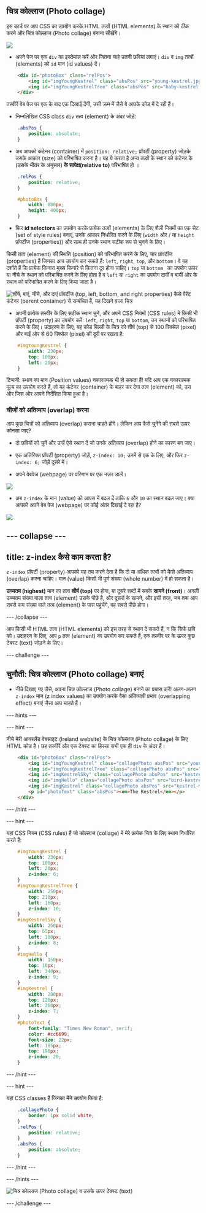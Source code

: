 ## चित्र कोल्लाज (Photo collage)

इस कार्ड पर आप CSS का उपयोग करके HTML तत्वों (HTML elements) के स्थान को ठीक करने और चित्र कोल्लाज (Photo collage) बनाना सीखेंगे।

![](images/photoCollageWithText_wide.png)

+ अपने पेज पर एक `div` का इस्तेमाल करें और जितना चाहे उतनी छवियां लगाएं। `div` व `img` तत्वों (elements) को `id` मान (id values) दें।

```html
    <div id="photoBox" class="relPos">
        <img id="imgYoungKestrel" class="absPos" src="young-kestrel.jpg" alt="A young kestrel" />
        <img id="imgYoungKestrelTree" class="absPos" src="baby-kestrel.jpg" alt="A young kestrel on a branch" />
    </div>
```

तस्वीरें वेब पेज पर एक के बाद एक दिखाई देंगी, उसी क्रम में जैसे वे आपके कोड में दे रही हैं।

+ निम्नलिखित CSS class `div` तत्व (element) के अंदर जोड़े:

```css
    .absPos {
        position: absolute;
    }
```

+ अब आपको कंटेनर (container) में `position: relative;` प्रॉपर्टी (property) जोड़के उसके आकार (size) को परिभाषित करना है। यह ये करता है अन्य तत्वों के स्थान को कंटेनर के (उसके भीतर के अनुसार) **के सापेक्ष(relative to)** परिभाषित हो ।

```css
    .relPos {
        position: relative;
    }

    #photoBox {
        width: 800px;
        height: 400px;
    }
```

+ फिर **id selectors** का उपयोग करके प्रत्येक तत्वों (elements) के लिए शैली नियमों का एक सेट (set of style rules) बनाएं, उनके आकार निर्धारित करने के लिए (`width` और / या `height` प्रॉपर्टीज (properties)) और साथ ही उनके स्थान सटीक रूप से चुनने के लिए।

किसी तत्व (element) की स्थिति (position) को परिभाषित करने के लिए, चार प्रॉपर्टीज (properties) हैं जिनका आप उपयोग कर सकते हैं: `left`, `right`, `top`, और `bottom`। वे यह दर्शाते हैं कि प्रत्येक किनारा मुख्य किनारे से कितना दूर होना चाहिए। `top` या `bottom ` का उपयोग ऊपर या नीचे के स्थान को परिभाषित करने के लिए होता है व `left` या `right` का उपयोग दायीं व बायीं ओर के स्थान को परिभाषित करने के लिए किया जाता है।

![शीर्ष, बाएं, नीचे, और दाएं प्रॉपर्टीज (top, left, bottom, and right properties) कैसे पैरेंट कंटेनर (parent container) से सम्बंधित हैं, यह दिखने वाला चित्र](images/cssPositionProperties.png)

+ अपनी प्रत्येक तस्वीर के लिए सटीक स्थान चुनें, और अपने CSS नियमों (CSS rules) में किसी भी प्रॉपर्टी (property) का उपयोग करें: `left`, `right`, `top` या `bottom`, उन स्थानों को परिभाषित करने के लिए। उदाहरण के लिए, यह कोड बिल्ली के चित्र को शीर्ष (top) से 100 पिक्सेल (pixel) और बाईं ओर से 60 पिक्सेल (pixel) की दूरी पर रखता है:

```css
    #imgYoungKestrel {
        width: 230px;
        top: 100px;
        left: 20px;
    }
```

टिप्पणी: स्थान का मान (Position values) नकारात्मक भी हो सकता हैं! यदि आप एक नकारात्मक मूल्य का उपयोग करते हैं, तो यह कंटेनर (container) के बाहर कर देगा तत्व (element) को, उस ओर जिस ओर आपने निर्देशित किया हुआ है।

### चीजों को अतिव्याप (overlap) करना
आप कुछ चित्रों को अतिव्याप (overlap) कराना चाहते होंगे। लेकिन आप कैसे चुनेंगे की सबसे ऊपर कोनसा जाए?

+ दो छवियों को चुनें और उन्हें ऐसे स्थान दें जो उनके अतिव्याप (overlap) होने का कारण बन जाए।

+ एक अतिरिक्त प्रॉपर्टी (property) जोड़ें, `z-index: 10;` उनमें से एक के लिए, और फिर `z-index: 6;` जोड़ें दूसरे में।

+ अपने वेबपेज (webpage) पर परिणाम पर एक नज़र डालें।

![](images/whiteInFront.png)

+ अब `z-index` के मान (value) को आपस में बदल दें ताकि `6` और `10` का स्थान बदल जाए। क्या आपको अपने वेब पेज (webpage) पर कोई अंतर दिखाई दे रहा है?

![](images/whiteBehind.png)

--- collapse ---
---
title: z-index कैसे काम करता है?
---

`z-index` प्रॉपर्टी (property) आपको यह तय करने देता है कि दो या अधिक तत्वों को कैसे अतिव्याप (overlap) करना चाहिए। मान (value) किसी भी पूर्ण संख्या (whole number) में हो सकता है।

**उच्चतम (highest)** मान का तत्व **शीर्ष (top)** पर होगा, या दूसरे शब्दों में सबके **सामने (front)**। अगली उच्चतम संख्या वाला तत्व (element) उसके पीछे है, और दूसरों के सामने, और इसी तरह, जब तक आप सबसे कम संख्या वाले तत्व (element) के पास पहुंचेंगे, वह सबसे पीछे होगा।

--- /collapse ---

आप किसी भी HTML तत्व (HTML elements) को इस तरह से स्थान दे सकते हैं, न कि सिर्फ छवि को। उदाहरण के लिए, आप `p` तत्व (element) का उपयोग कर सकते हैं, एक तस्वीर पर के ऊपर कुछ टेक्स्ट (text) जोड़ने के लिए।

--- challenge ---

## चुनौती: चित्र कोल्लाज (Photo collage) बनाएं

+ नीचे दिखाए गए जैसे, अपना चित्र कोल्लाज (Photo collage) बनाने का प्रयास करें! अलग-अलग `z-index` मान (z index values) का उपयोग करके वैसा अतिव्यापी प्रभाव (overlapping effect) बनाएं जैसा आप चाहते हैं।

--- hints ---

--- hint ---

नीचे मेरी आयरलैंड वेबसाइट (Ireland website) के चित्र कोल्लाज (Photo collage) के लिए HTML कोड है। छह तस्वीरें और एक टेक्स्ट का हिस्सा सभी एक ही `div` के अंदर हैं।

```html
    <div id="photoBox" class="relPos">
        <img id="imgYoungKestrel" class="collagePhoto absPos" src="young-kestrel.jpg" alt="A young kestrel" />
        <img id="imgYoungKestrelTree" class="collagePhoto absPos" src="baby-kestrel.jpg" alt="A young kestrel on a branch" />
        <img id="imgKestrelSky" class="collagePhoto absPos" src="kestrel-flying.jpg" alt="A kestrel flying" />
        <img id="imgHello" class="collagePhoto absPos" src="bird-kestrel.jpg" alt="Closeup of a kestrel's face" />
        <img id="imgKestrel" class="collagePhoto absPos" src="kestrel-mirror.jpg" alt="A kestrel perched by a mirror" />
        <p id="photoText" class="absPos"><em>The Kestrel</em></p>
    </div>
```

--- /hint ---

--- hint ---

यहां CSS नियम (CSS rules) हैं जो कोल्लाज (collage) में मेरे प्रत्येक चित्र के लिए स्थान निर्धारित करते हैं:

```css
    #imgYoungKestrel {
        width: 230px;
        top: 100px;
        left: 20px;
        z-index: 6;
    }
    #imgYoungKestrelTree {
        width: 250px;
        top: 210px;
        left: 160px;
        z-index: 10;
    }
    #imgKestrelSky {
        width: 250px;
        top: 65px;
        left: 180px;
        z-index: 8;
    }
    #imgHello {
        width: 150px;
        top: 10px;
        left: 340px;
        z-index: 9;
    }
    #imgKestrel {
        width: 200px;
        top: 120px;
        left: 360px;
        z-index: 7;
    }
    #photoText {
        font-family: "Times New Roman", serif;
        color: #cc6699;
        font-size: 22px;
        left: 185px;
        top: 190px;
        z-index: 20;
    }
```

--- /hint ---

--- hint ---

यहां CSS classes हैं जिनका मैंने उपयोग किया है:

```css
    .collagePhoto {
        border: 1px solid white;
    }
    .relPos {
        position: relative;
    }
    .absPos {
        position: absolute;
    }
```

--- /hint ---

--- /hints ---

![चित्र कोल्लाज (Photo collage) व उसके ऊपर टेक्स्ट (text)](images/photoCollageExample.png)

--- /challenge ---

